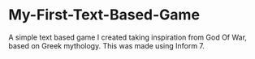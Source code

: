 # My-First-Text-Based-Game
A simple text based game I created taking inspiration from God Of War, based on Greek mythology. This was made using Inform 7.

